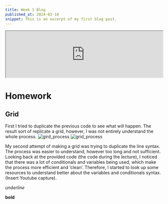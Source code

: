 ```yaml
---
title: Week 1 Blog
published_at: 2024-03-10
snippet: This is an excerpt of my first blog post.
---
```


<iframe src="https://editor.p5js.org/MaiHanNguyen1404/full/tGIAw0CS_" width="100%" ></iframe>

# Homework

## Grid

First I tried to duplicate the previous code to see what will happen. The result sort of replicate a grid, however, I was not entirely understand the whole process. 
![gird_process](w01s01/1.png) ![grid_process](w01s01/2.png)

My second attempt of making a grid was trying to duplicate the line syntax. The process was easier to understand, however too long and not sufficient. Looking back at the provided code (the code during the lecture), I noticed that there was a lot of conditionals and variables being used, which make the process more efficient and ‘clean’. Therefore, I started to look up some resources to understand better about the variables and conditionals syntax. (Insert Youtube capture). 

_underline_

**bold**
